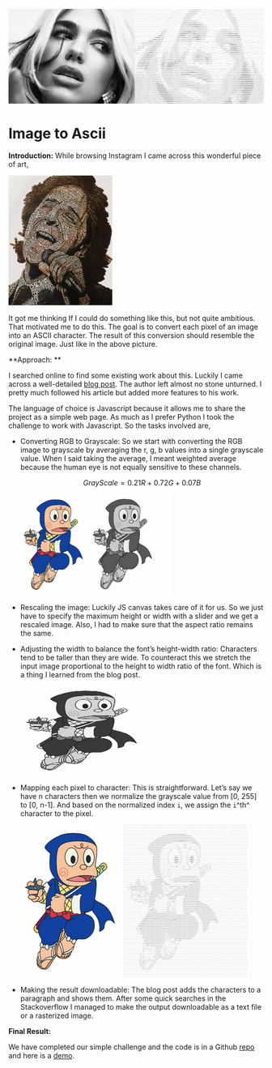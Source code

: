 ![](https://github.com/harshapraneeth/image_to_ascii/blob/c8521717628c4945fd20d5e8f301e490b8119011/media/dua_comparison.jpg)

# Image to Ascii

**Introduction:** While browsing Instagram I came across this wonderful piece of art,

<img src="https://github.com/harshapraneeth/image_to_ascii/blob/7bdc50b03ade53811b0109816647c0a320974199/media/photo_2021-10-25_03-25-46.jpg" style="zoom:25%;" />

It got me thinking If I could do something like this, but not quite ambitious. That motivated me to do this. The goal is to convert each pixel of an image into an ASCII character. The result of this conversion should resemble the original image. Just like in the above picture.

**Approach: **

I searched online to find some existing work about this. Luckily I came across a well-detailed [blog post](https://marmelab.com/blog/2018/02/20/convert-image-to-ascii-art-masterpiece.html). The author left almost no stone unturned. I pretty much followed his article but added more features to his work.

The language of choice is Javascript because it allows me to share the project as a simple web page. As much as I prefer Python I took the challenge to work with Javascript. So the tasks involved are,

- Converting RGB to Grayscale: So we start with converting the RGB image to grayscale by averaging the r, g, b values into a single grayscale value. When I said taking the average, I meant weighted average because the human eye is not equally sensitive to these channels.

  $$ GrayScale = 0.21 R + 0.72 G + 0.07 B $$

  <img src="https://github.com/harshapraneeth/image_to_ascii/blob/7bdc50b03ade53811b0109816647c0a320974199/media/hattori_color_grayscale.jpg" style="zoom:33%;" />

- Rescaling the image: Luckily JS canvas takes care of it for us. So we just have to specify the maximum height or width with a slider and we get a rescaled image. Also, I had to make sure that the aspect ratio remains the same.

- Adjusting the width to balance the font’s height-width ratio: Characters tend to be taller than they are wide. To counteract this we stretch the input image proportional to the height to width ratio of the font. Which is a thing I learned from the blog post.

  ![](https://github.com/harshapraneeth/image_to_ascii/blob/7bdc50b03ade53811b0109816647c0a320974199/media/hattori_streched.png)

- Mapping each pixel to character: This is straightforward. Let’s say we have n characters then we normalize the grayscale value from [0, 255] to [0, n-1]. And based on the normalized index `i`, we assign the `i`^th^ character to the pixel.

  <img src="https://github.com/harshapraneeth/image_to_ascii/blob/7bdc50b03ade53811b0109816647c0a320974199/media/hattori_comparison.jpg" alt="hattori_comparison" style="zoom:50%;" />

- Making the result downloadable: The blog post adds the characters to a paragraph and shows them. After some quick searches in the Stackoverflow I managed to make the output downloadable as a text file or a rasterized image.

**Final Result:**

We have completed our simple challenge and the code is in a Github [repo](https://github.com/harshapraneeth/image_to_ascii) and here is a [demo](http://image2ascii.glitch.me/).
